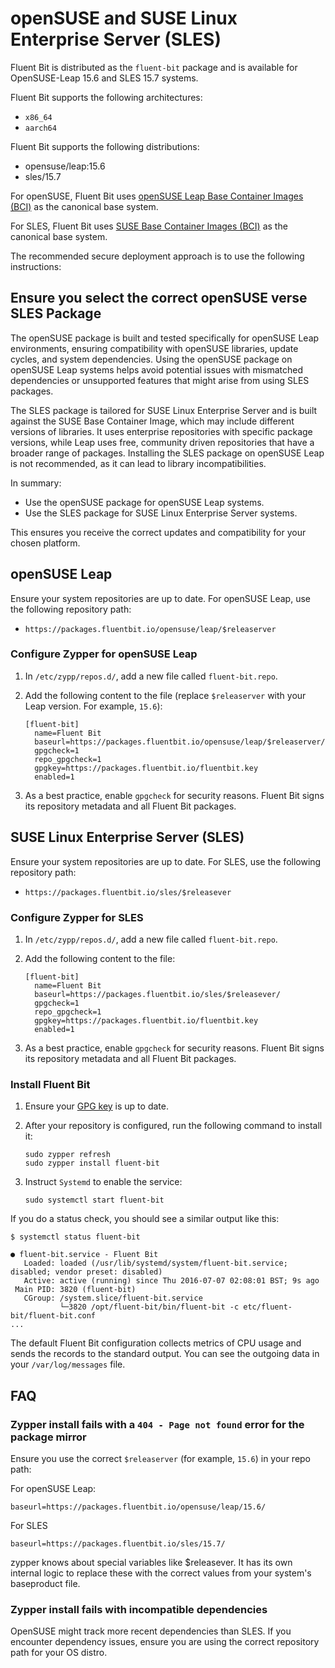 # openSUSE and SUSE Linux Enterprise Server (SLES)

Fluent Bit is distributed as the `fluent-bit` package and is available for OpenSUSE-Leap 15.6 and SLES 15.7 systems.

Fluent Bit supports the following architectures:

- `x86_64`
- `aarch64`

Fluent Bit supports the following distributions:

- opensuse/leap:15.6
- sles/15.7

For openSUSE, Fluent Bit uses [openSUSE Leap Base Container Images (BCI)](https://build.opensuse.org/project/show/openSUSE:Containers:Leap) as the canonical base system.

For SLES, Fluent Bit uses [SUSE Base Container Images (BCI)](https://www.suse.com/products/base-container-images/) as the canonical base system.

The recommended secure deployment approach is to use the following instructions:

## Ensure you select the correct openSUSE verse SLES Package

The openSUSE package is built and tested specifically for openSUSE Leap environments, ensuring compatibility with openSUSE libraries, update cycles, and system dependencies. Using the openSUSE package on openSUSE Leap systems helps avoid potential issues with mismatched dependencies or unsupported features that might arise from using SLES packages.

The SLES package is tailored for SUSE Linux Enterprise Server and is built against the SUSE Base Container Image, which may include different versions of libraries. It uses enterprise repositories with specific package versions, while Leap uses free, community driven repositories that have a broader range of packages. Installing the SLES package on openSUSE Leap is not recommended, as it can lead to library incompatibilities.


In summary:
- Use the openSUSE package for openSUSE Leap systems.  
- Use the SLES package for SUSE Linux Enterprise Server systems.

This ensures you receive the correct updates and compatibility for your chosen platform.


## openSUSE Leap

Ensure your system repositories are up to date. For openSUSE Leap, use the following repository path:

- `https://packages.fluentbit.io/opensuse/leap/$releaserver`

### Configure Zypper for openSUSE Leap

1. In `/etc/zypp/repos.d/`, add a new file called `fluent-bit.repo`.
1. Add the following content to the file (replace `$releaserver` with your Leap version. For example, `15.6`):

   ```text
   [fluent-bit]
     name=Fluent Bit
     baseurl=https://packages.fluentbit.io/opensuse/leap/$releaserver/
     gpgcheck=1
     repo_gpgcheck=1
     gpgkey=https://packages.fluentbit.io/fluentbit.key
     enabled=1
   ```

1. As a best practice, enable `gpgcheck` for security reasons. Fluent Bit signs its repository metadata and all Fluent Bit packages.

## SUSE Linux Enterprise Server (SLES)

Ensure your system repositories are up to date. For SLES, use the following repository path:

- `https://packages.fluentbit.io/sles/$releasever`

### Configure Zypper for SLES

1. In `/etc/zypp/repos.d/`, add a new file called `fluent-bit.repo`.
1. Add the following content to the file:

   ```text
   [fluent-bit]
     name=Fluent Bit
     baseurl=https://packages.fluentbit.io/sles/$releasever/
     gpgcheck=1
     repo_gpgcheck=1
     gpgkey=https://packages.fluentbit.io/fluentbit.key
     enabled=1
   ```

1. As a best practice, enable `gpgcheck` for security reasons. Fluent Bit signs its repository metadata and all Fluent Bit packages.   

### Install Fluent Bit

1. Ensure your [GPG key](../linux.md#gpg-key-updates) is up to date.

1. After your repository is configured, run the following command to install it:

   ```shell
   sudo zypper refresh
   sudo zypper install fluent-bit
   ```

1. Instruct `Systemd` to enable the service:

   ```shell
   sudo systemctl start fluent-bit
   ```

If you do a status check, you should see a similar output like this:

```shell
$ systemctl status fluent-bit

● fluent-bit.service - Fluent Bit
   Loaded: loaded (/usr/lib/systemd/system/fluent-bit.service; disabled; vendor preset: disabled)
   Active: active (running) since Thu 2016-07-07 02:08:01 BST; 9s ago
 Main PID: 3820 (fluent-bit)
   CGroup: /system.slice/fluent-bit.service
           └─3820 /opt/fluent-bit/bin/fluent-bit -c etc/fluent-bit/fluent-bit.conf
...
```

The default Fluent Bit configuration collects metrics of CPU usage and sends the records to the standard output. You can see the outgoing data in your `/var/log/messages` file.

## FAQ

### Zypper install fails with a `404 - Page not found` error for the package mirror

Ensure you use the correct `$releaserver` (for example, `15.6`) in your repo path:

For openSUSE Leap:

```text
baseurl=https://packages.fluentbit.io/opensuse/leap/15.6/
```

For SLES

```text
baseurl=https://packages.fluentbit.io/sles/15.7/
```

zypper knows about special variables like $releasever. It has its own internal logic to replace these with the correct values from your system's baseproduct file.

### Zypper install fails with incompatible dependencies

OpenSUSE might track more recent dependencies than SLES. If you encounter dependency issues, ensure you are using the correct repository path for your OS distro.
